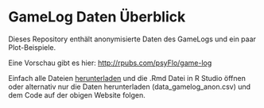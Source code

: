 # GameLog Daten Überblick

Dieses Repository enthält anonymisierte Daten des GameLogs und ein paar Plot-Beispiele.

Eine Vorschau gibt es hier: http://rpubs.com/psyFlo/game-log

Einfach alle Dateien [herunterladen](https://github.com/psyflo/GameLog/archive/master.zip) und die .Rmd Datei in R Studio öffnen oder alternativ nur die Daten herunterladen (data_gamelog_anon.csv) und dem Code auf der obigen Website folgen. 



